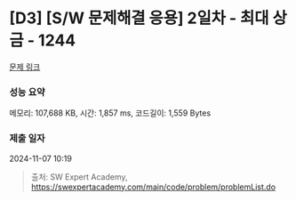 # [D3] [S/W 문제해결 응용] 2일차 - 최대 상금 - 1244 

[문제 링크](https://swexpertacademy.com/main/code/problem/problemDetail.do?contestProbId=AV15Khn6AN0CFAYD) 

### 성능 요약

메모리: 107,688 KB, 시간: 1,857 ms, 코드길이: 1,559 Bytes

### 제출 일자

2024-11-07 10:19



> 출처: SW Expert Academy, https://swexpertacademy.com/main/code/problem/problemList.do